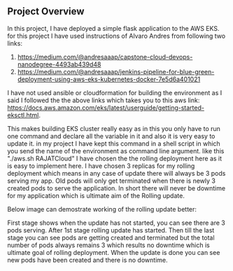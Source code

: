 ## Project Overview

In this project, I have deployed a simple flask application to the AWS EKS.  for this project I have used instructions of Alvaro Andres from following two links:
1. https://medium.com/@andresaaap/capstone-cloud-devops-nanodegree-4493ab439d48
2. https://medium.com/@andresaaap/jenkins-pipeline-for-blue-green-deployment-using-aws-eks-kubernetes-docker-7e5d6a401021

I have not used ansible or cloudformation for building the environment as I said I followed the the above links which takes you to this aws link: https://docs.aws.amazon.com/eks/latest/userguide/getting-started-eksctl.html. 

This makes building EKS cluster really easy as in this you only have to run one command and declare all the variable in it and also it is very easy to update it.
in my project I have kept this command in a shell script in which you send the name of the environment as command line argument. like this "./aws.sh RAJATCloud"
I have chosen the the rolling deployment here as it is easy to implement here. I have chosen 3 replicas for my rolling deployment which means in any case of update there will always be 3 pods serving my app. Old pods will only get terminated when there is newly 3 created pods to serve the application. In short there will never be downtime for my application which is ultimate aim of the Rolling update.

Below image can demostrate working of the rolling update better:

First stage shows when the update has not started, you can see there are 3 pods serving. After 1st stage rolling update has started. Then till the last stage you can see pods are getting created and terminated but the total number of pods always remains 3 which results no downtime which is ultimate goal of rolling deployment. When the update is done you can see new pods have been created and there is no downtime.

